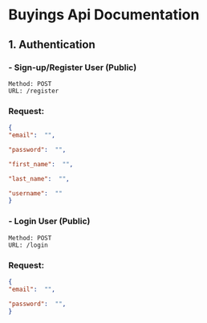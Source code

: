 # Buyings Api Documentation

## 1. Authentication

### - Sign-up/Register User (Public)
~~~
Method: POST
URL: /register
~~~
### Request: 
~~~json
{
"email":  "",

"password":  "",

"first_name":  "",

"last_name":  "",

"username":  ""
}
~~~

### - Login User (Public)
~~~
Method: POST
URL: /login
~~~
### Request: 
~~~json
{
"email":  "",

"password":  "",
}
~~~